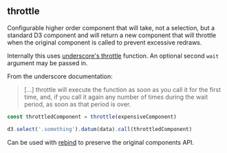 ## throttle

Configurable higher order component that will take, not a selection, but a standard D3 component and will return a new component that will throttle when the original component is called to prevent excessive redraws.

Internally this uses [underscore's throttle](http://underscorejs.org/#throttle) function.
An optional second `wait` argument may be passed in.

From the underscore documentation:

> [...] throttle will execute the function as soon as you call it for the first time, and, if you call it again any number of times during the wait period, as soon as that period is over.

```javascript
const throttledComponent = throttle(expensiveComponent)

d3.select('.something').datum(data).call(throttledComponent)
```

Can be used with [rebind](./rebind.md) to preserve the original components API.
